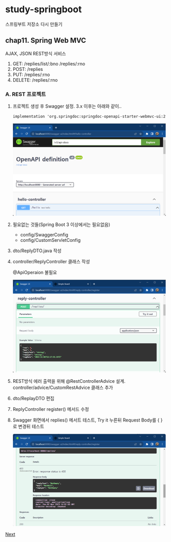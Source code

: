 # study-springboot
스프링부트 저장소 다시 만들기

## chap11. Spring Web MVC
AJAX, JSON
REST방식 서비스

1. GET: /replies/list/:bno
		/replies/:rno
2. POST: /replies
3. PUT: /replies/:rno
4. DELETE: /replies/:rno

### A. REST 프로젝트
1. 프로젝트 생성 후 Swagger 설정. 3.x 이후는 아래와 같이..
	```tex
	implementation 'org.springdoc:springdoc-openapi-starter-webmvc-ui:2.0.2'
	```

	<img src="https://raw.githubusercontent.com/hugoMGSung/study-springboot/main/images/sb0087.png" width="600">

2. 필요없는 것들(Spring Boot 3 이상에서는 필요없음)
	- config/SwaggerConfig
	- config/CustomServletConfig

3. dto/ReplyDTO.java 작성
4. controller/ReplyController 클래스 작성

	@ApiOperaion 불필요

	<img src="https://raw.githubusercontent.com/hugoMGSung/study-springboot/main/images/sb0088.png" width="600">

5. REST방식 에러 출력을 위해 @RestControllerAdvice 설계. controller/advice/CustomRestAdvice 클래스 추가
6. dto/ReplayDTO 편집
7. ReplyController register() 메서드 수정 
8. Swagger 화면에서 replies() 메서트 테스트, Try it 누른뒤 Request Body를 { } 로 변경뒤 테스트

	<img src="https://raw.githubusercontent.com/hugoMGSung/study-springboot/main/images/sb0089.png" width="600">
 





[Next](https://github.com/hugoMGSung/study-springboot/blob/main/CHAP12.md)